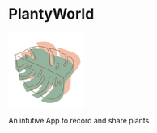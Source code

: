 # PlantyWorld
  <img width="150" height="150" src="https://github.com/yushan8412/PlantyWorld/blob/main/PlantyWorld/Assets.xcassets/AppIcon.appiconset/196.png">
</p>
An intutive App to record and share plants

